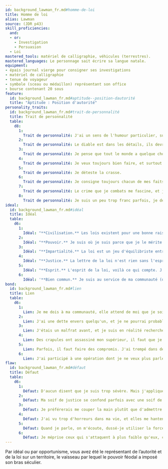 ```yaml
---
id: background_lawman_fr.md#homme-de-loi
title: Homme de loi
alias: Lawman
source: (JDR p43)
skill_proficiencies:
  and:
  - or:
    - Investigation
    - Persuasion
  - Loi
mastered_tools: matériel de calligraphie, véhicules (terrestres).
mastered_languages: Le personnage sait écrire sa langue natale.
equipment:
- épais journal vierge pour consigner ses investigations
- matériel de calligraphie
- tenue de voyageur
- symbole (sceau ou médaillon) représentant son office
- bourse contenant 20 sous
feature:
  id: background_lawman_fr.md#aptitude--position-dautorité
  title: "Aptitude : Position d'autorité"
personality_traits:
  id: background_lawman_fr.md#trait-de-personnalité
  title: Trait de personnalité
  table:
    d8:
      1:
        Trait de personnalité: J'ai un sens de l'humour particulier, surtout dans les situations dramatiques.
      2:
        Trait de personnalité: Le diable est dans les détails, ils devraient le comprendre.
      3:
        Trait de personnalité: Je pense que tout le monde a quelque chose à se reprocher, sans exception.
      4:
        Trait de personnalité: Je veux toujours bien faire, et surtout ne pas contrarier les autorités supérieures à la mienne.
      5:
        Trait de personnalité: Je déteste la crasse.
      6:
        Trait de personnalité: Je consigne toujours chacun de mes faits et gestes.
      7:
        Trait de personnalité: Le crime que je combats me fascine, et je veux le comprendre.
      8:
        Trait de personnalité: Je suis un peu trop franc parfois, je devrais faire tourner sept fois ma langue dans ma bouche avant de parler.
ideal:
  id: background_lawman_fr.md#idéal
  title: Idéal
  table:
    d6:
      1:
        Idéal: "**Civilisation.** Les lois existent pour une bonne raison. Sans elles, la société s'effondre et le chaos règne en maître."
      2:
        Idéal: "**Pouvoir.** Je suis où je suis parce que je le mérite. La loi n'est qu'un outil pour asseoir mon pouvoir."
      3:
        Idéal: "**Impartialité.** La loi est un jeu d'équilibriste entre ce que l'on grave dans la pierre et ce que l'on instille dans les coeurs. Cet équilibre doit être maintenu."
      4:
        Idéal: "**Justice.** La lettre de la loi n'est rien sans l'esprit capable de l'adapter à la situation. Je suis juste avant d'être juge."
      5:
        Idéal: "**Esprit.** L'esprit de la loi, voilà ce qui compte. J'ai à coeur d'adapter mon verdict à la situation car rien n'est gravé dans le marbre."
      6:
        Idéal: '**Bien commun.** Je suis au service de ma communauté (ou de mon organisation), ainsi que de ses membres. Je me dois de les protéger.'
bond:
  id: background_lawman_fr.md#lien
  title: Lien
  table:
    d6:
      1:
        Lien: Je me dois à ma communauté, elle attend de moi que je sois inébranlable.
      2:
        Lien: J'ai une dette envers quelqu'un, et je ne pourrai probablement jamais l'honorer.
      3:
        Lien: J'étais un malfrat avant, et je suis en réalité recherché.
      4:
        Lien: Des crapules ont assassiné mon supérieur, il faut que je les retrouve et qu'ils paient.
      5:
        Lien: Parfois, il faut faire des compromis. J'ai trempé dans des choses pas nettes afin de résoudre des affaires complexes. Je voudrais arriver à effacer ces méfaits.
      6:
        Lien: J'ai participé à une opération dont je ne veux plus parler. Mais elle reviendra me hanter, ainsi que ses victimes.
flaw:
  id: background_lawman_fr.md#défaut
  title: Défaut
  table:
    d6:
      1:
        Défaut: D'aucun disent que je suis trop sévère. Mais j'applique la loi avec zèle.
      2:
        Défaut: Ma soif de justice se confond parfois avec une soif de vengeance.
      3:
        Défaut: Je préférerais me couper la main plutôt que d'admettre mes torts.
      4:
        Défaut: J'ai vu trop d'horreurs dans ma vie, et elles me hantent encore.
      5:
        Défaut: Quand je parle, on m'écoute, dussé-je utiliser la force.
      6:
        Défaut: Je méprise ceux qui s'attaquent à plus faible qu'eux, car ce sont eux les faibles.
---
```


Par idéal ou par opportunisme, vous avez été le représentant de l’autorité et de la loi sur un territoire, le vaisseau par lequel le pouvoir féodal a imposé son bras séculier.

